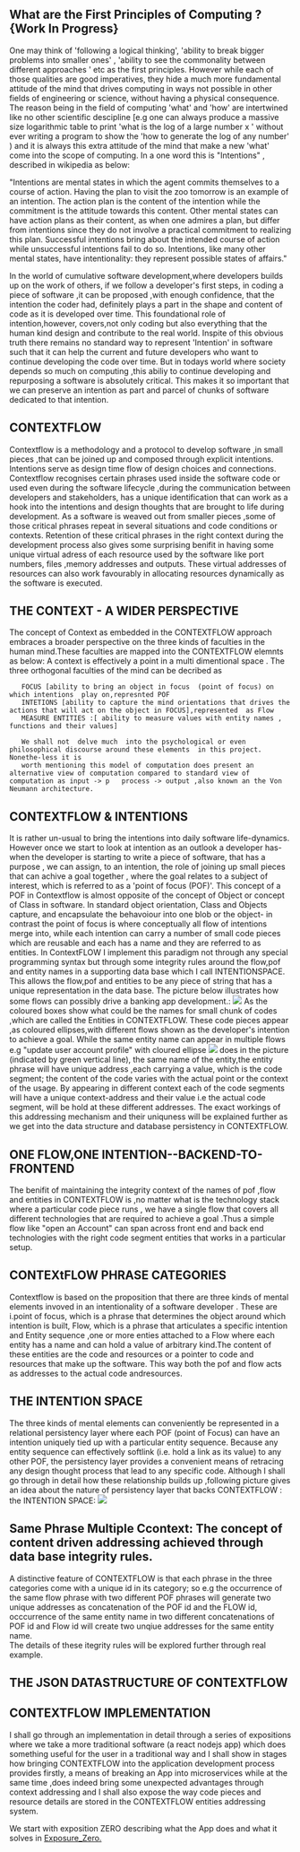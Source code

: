## What are the First Principles of Computing ? {Work In Progress}

One may think of 'following a logical thinking', 'ability to break bigger problems into smaller ones' , 'ability to see the commonality between different approaches ' etc as the first principles. However while each of those qualities are good imperatives, they hide a much more fundamental attitude of the mind that drives computing in ways not possible in other fields of engineering or science, without having a physical consequence. The reason being in the field of computing 'what' and 'how' are intertwined like no other scientific descipline [e.g one can always produce a massive size logarithmic table to print  'what is the log of a large number x ' without ever writing a program to show the 'how to generate the log of any number' ) and it is always this extra attitude of the mind that make a new 'what' come into the scope of computing.
In a one word this is "Intentions" , described in wikipedia as below:

"Intentions are mental states in which the agent commits themselves to a course of action. Having the plan to visit the zoo tomorrow is an example of an intention. The action plan is the content of the intention while the commitment is the attitude towards this content. Other mental states can have action plans as their content, as when one admires a plan, but differ from intentions since they do not involve a practical commitment to realizing this plan. Successful intentions bring about the intended course of action while unsuccessful intentions fail to do so. Intentions, like many other mental states, have intentionality: they represent possible states of affairs."

In the world of cumulative software development,where developers builds up on the work of others, if we follow a developer's first steps, in coding a piece of software ,it can be proposed ,with enough confidence, that the intention the coder had, definitely plays a part in the shape and content of code as it is developed over time. This foundational role of intention,however, covers,not only coding but also everything that the human kind design and contribute to the real world. Inspite of this obvious truth there remains no standard way to represent 'Intention' in software such that it can help the current and future developers who want to continue developing the code over time. But in todays world where society depends so much on computing ,this abiliy to continue developing and repurposing a software is absolutely critical. This makes it so  important that we can preserve an intention as part and parcel of chunks of software dedicated to that intention.

## CONTEXTFLOW

Contextflow is a methodology and a protocol to develop software ,in small pieces ,that can be joined up and composed through explicit intentions. 
Intentions serve as design time flow of design choices and connections. Contextflow recognises certain phrases used inside the software code or used even during the software lifecycle ,during the communication between developers and stakeholders, has a unique identification that can work as a hook into the intentions and design thoughts that are brought to life during development. As a software is weaved out from smaller pieces ,some of those critical phrases repeat in several situations and code conditions or contexts. Retention of these critical phrases in the right context during the development process also gives some surprising benifit in having some unique virtual adress of each resource used by the software like port numbers, files ,memory addresses and outputs. These virtual addresses of resources can also work favourably in allocating resources dynamically as the software is executed. 

## THE CONTEXT - A WIDER PERSPECTIVE
The concept of Context as embedded in the CONTEXTFLOW approach embraces a broader perspective on the three kinds of faculties in the human mind.These faculties are mapped into the CONTEXTFLOW elemnts as below: 
A context is effectively a point in a multi dimentional space . The three orthogonal faculties of the mind can be decribed as
           
       FOCUS [ability to bring an object in focus  (point of focus) on which intentions  play on,represnted POF
       INTETIONS [ability to capture the mind orientations that drives the actions that will act on the object in FOCUS],represented  as Flow
       MEASURE ENTITIES :[ ability to measure values with entity names , functions and their values]
                      
       We shall not  delve much  into the psychological or even philosophical discourse around these elements  in this project. Nonethe-less it is 
       worth mentioning this model of computation does present an alternative view of computation compared to standard view of computation as input -> p   process -> output ,also known an the Von Neumann architecture.


## CONTEXTFLOW & INTENTIONS

It is rather un-usual to bring the intentions into daily software life-dynamics. However once we start to look at intention as an outlook a developer has- when the developer is starting to write a piece of software, that has a purpose , we can assign, to an intention, the role of joining up small pieces that can achive a goal together , where the goal relates to a subject of interest, which is referred to as a 'point of focus (POF)'. This concept of a POF in Contextflow is almost opposite of the concept of  Object or concept of Class in software. In standard  object orientation, Class and Objects capture,  and encapsulate the behavoiour into one blob or the object- in contrast the point of focus is where conceptually all flow of intentions merge into, while each intention can carry a number of small code pieces which are reusable and each has a name and  they are referred to as entities. In ContextFLOW I implement this paradigm not through any special programming syntax but through some integrity rules around the flow,pof and entity names in a supporting data base which I call INTENTIONSPACE.  This allows the flow,pof and entities  to be any piece of string that has a unique representation in the data base. The  picture below illustrates how some flows can possibly drive a banking app development.:
<img src="./flow_context.png" />
As the coloured boxes show what could be the names for small chunk of codes ,which are called the Entities in CONTEXTFLOW. These code pieces appear ,as coloured ellipses,with different flows shown  as the developer's intention to achieve a goal. While the same entity name can appear in multiple flows e.g "update user account profile" with  cloured ellipse <img src="./ellipse.png "> does in the picture (indicated by green vertical line), the same name of the entity,the entity phrase will have unique address ,each carrying a value, which is the code segment;  the content of the code varies  with the actual point or the context of the usage. By appearing in different context each of the code segments will have a unique context-address and their value i.e the actual code segment, will be hold at these different addresses. 
The exact workings of this addressing mechanism and their uniquness will be explained further as we get into the data structure and database persistency in CONTEXTFLOW.

## ONE FLOW,ONE INTENTION--BACKEND-TO-FRONTEND 
The benifit of maintaining the integrity context of the names of pof ,flow and entities in CONTEXTFLOW is ,no matter what is the technology stack where a particular code piece runs , we have a single flow that covers all different technologies that are required to achieve a goal .Thus a simple flow like "open an Account" can span across front end and back end technologies with the right code segment entities that works in a particular setup. 

## CONTEXtFLOW PHRASE CATEGORIES
Contextflow is based on the proposition that there are three kinds of mental elements invoved in an intentionality of a software developer . These are i.point of focus, which is a phrase that determines the object around which intention is built, Flow, which is a phrase that articulates a specific intention  and Entity sequence ,one or more enties attached to a Flow  where each entity has a name and can hold a value of arbitrary kind.The content of these entities are the code and resources or a pointer to code and resources that make up the software. This way both the pof and flow acts as addresses to the actual code andresources. 

## THE INTENTION SPACE
The three kinds of mental elements can conveniently be represented in a relational persistency layer where each POF (point of Focus) can have an intention uniquely tied up with a particular entity sequence. Because any entity sequence can effectively softlink (i.e. hold a link as its value) to any other POF, the persistency layer provides a convenient means of retracing any  design thought process that lead to any specific code. Although I shall go through in detail how these relationship builds up ,following picture gives an idea about the nature of persistency layer that backs CONTEXTFLOW : the INTENTION SPACE:
<img src="./intentionspace.png" />

## Same Phrase Multiple Ccontext: The concept of content driven addressing achieved through data base integrity rules.
A distinctive feature of CONTEXTFLOW is that each phrase in the three categories come with a unique id in its category; so e.g the occurrence of the same flow phrase with two different POF phrases will generate two unique addresses  as concatenation of the POF id and the FLOW id, occcurrence of the same entity name in two different concatenations of POF id and Flow id will create two unqiue addresses for the same entity name.  
The details of these itegrity rules will be explored further through real example.


## THE JSON DATASTRUCTURE OF CONTEXTFLOW 



## CONTEXTFLOW IMPLEMENTATION

I shall go through an implementation in detail through a series of expositions where we take a more traditional software (a react nodejs app) 
which does something useful for the user in a traditional way and I shall show in stages how bringing CONTEXTFLOW into the application development process provides firstly, a means of breaking an App into microservices while at the same time ,does indeed bring some unexpected advantages through context addressing and I shall also expose the way code pieces and resource details are stored in the CONTEXTFLOW  entities addressing system.

We start with exposition ZERO describing what the App does and what it solves in <a href="https://spicecoder.github.io/ContextFlow_Intro/exposure_zero">Exposure_Zero.</a>
